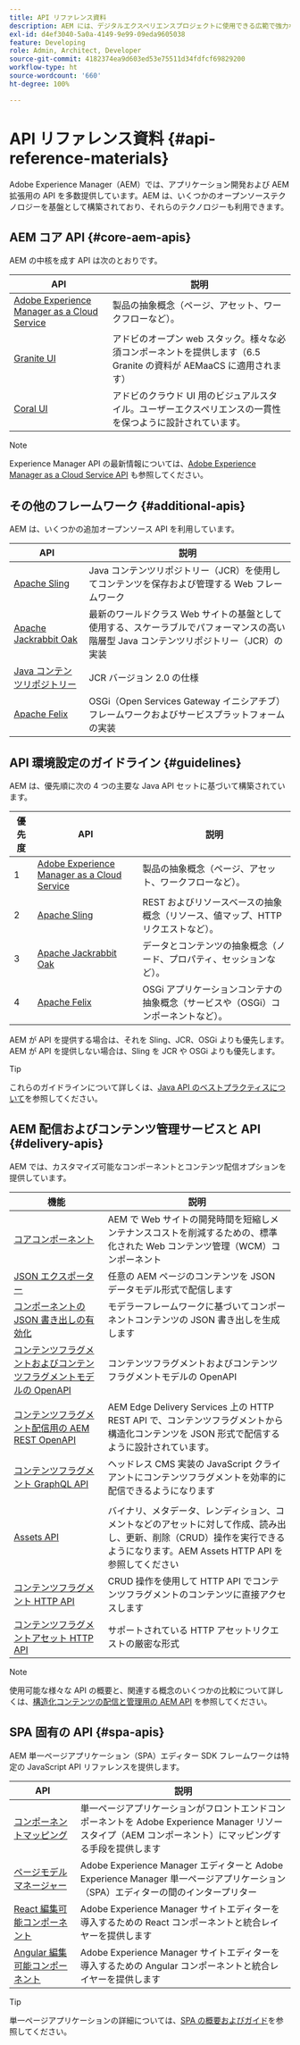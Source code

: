 ```yaml
---
title: API リファレンス資料
description: AEM には、デジタルエクスペリエンスプロジェクトに使用できる広範で強力な API が用意されています。
exl-id: d4ef3040-5a0a-4149-9e99-09eda9605038
feature: Developing
role: Admin, Architect, Developer
source-git-commit: 4182374ea9d603ed53e75511d34fdfcf69829200
workflow-type: ht
source-wordcount: '660'
ht-degree: 100%

---
```


# API リファレンス資料 {#api-reference-materials}

Adobe Experience Manager（AEM）では、アプリケーション開発および AEM 拡張用の API を多数提供しています。AEM は、いくつかのオープンソーステクノロジーを基盤として構築されており、それらのテクノロジーも利用できます。

## AEM コア API {#core-aem-apis}

AEM の中核を成す API は次のとおりです。

| API | 説明 |
|---|---|
| [Adobe Experience Manager as a Cloud Service](https://www.adobe.io/experience-manager/reference-materials/cloud-service/javadoc/index.html) | 製品の抽象概念（ページ、アセット、ワークフローなど）。 |
| [Granite UI](https://helpx.adobe.com/jp/experience-manager/6-5/sites/developing/using/reference-materials/granite-ui/api/jcr_root/libs/granite/ui/index.html#) | アドビのオープン web スタック。様々な必須コンポーネントを提供します（6.5 Granite の資料が AEMaaCS に適用されます） |
| [Coral UI](https://opensource.adobe.com/coral-spectrum/documentation/) | アドビのクラウド UI 用のビジュアルスタイル。ユーザーエクスペリエンスの一貫性を保つように設計されています。 |

<!---
|Editor core JavaScript API reference|Provides all the base objects and concepts to support authoring of content resources|
--->

>[!NOTE]
>
>Experience Manager API の最新情報については、[Adobe Experience Manager as a Cloud Service API](https://developer.adobe.com/experience-cloud/experience-manager-apis/) も参照してください。

## その他のフレームワーク {#additional-apis}

AEM は、いくつかの追加オープンソース API を利用しています。

| API | 説明 |
|---|---|
| [Apache Sling](https://sling.apache.org/apidocs/sling11/) | Java コンテンツリポジトリー（JCR）を使用してコンテンツを保存および管理する Web フレームワーク |
| [Apache Jackrabbit Oak](https://jackrabbit.apache.org/oak/docs/oak_api/overview.html) | 最新のワールドクラス Web サイトの基盤として使用する、スケーラブルでパフォーマンスの高い階層型 Java コンテンツリポジトリー（JCR）の実装 |
| [Java コンテンツリポジトリー](https://www.adobe.io/experience-manager/reference-materials/spec/javax.jcr/javadocs/jcr-2.0/index.html) | JCR バージョン 2.0 の仕様 |
| [Apache Felix](https://felix.apache.org) | OSGi（Open Services Gateway イニシアチブ）フレームワークおよびサービスプラットフォームの実装 |

## API 環境設定のガイドライン {#guidelines}

AEM は、優先順に次の 4 つの主要な Java API セットに基づいて構築されています。

| 優先度 | API | 説明 |
|---|---|---|
| 1 | [Adobe Experience Manager as a Cloud Service](https://www.adobe.io/experience-manager/reference-materials/cloud-service/javadoc/index.html) | 製品の抽象概念（ページ、アセット、ワークフローなど）。 |
| 2 | [Apache Sling](https://sling.apache.org/apidocs/sling11/) | REST およびリソースベースの抽象概念（リソース、値マップ、HTTP リクエストなど）。 |
| 3 | [Apache Jackrabbit Oak](https://jackrabbit.apache.org/oak/docs/oak_api/overview.html) | データとコンテンツの抽象概念（ノード、プロパティ、セッションなど）。 |
| 4 | [Apache Felix](https://felix.apache.org/) | OSGi アプリケーションコンテナの抽象概念（サービスや（OSGi）コンポーネントなど）。 |

AEM が API を提供する場合は、それを Sling、JCR、OSGi よりも優先します。AEM が API を提供しない場合は、Sling を JCR や OSGi よりも優先します。

>[!TIP]
>
>これらのガイドラインについて詳しくは、[Java API のベストプラクティスについて](https://experienceleague.adobe.com/docs/experience-manager-learn/foundation/development/understand-java-api-best-practices.html?lang=ja)を参照してください。

## AEM 配信およびコンテンツ管理サービスと API {#delivery-apis}

AEM では、カスタマイズ可能なコンポーネントとコンテンツ配信オプションを提供しています。

| 機能 | 説明 |
|---|---|
| [コアコンポーネント](https://experienceleague.adobe.com/docs/experience-manager-core-components/using/introduction.html?lang=ja) | AEM で Web サイトの開発時間を短縮しメンテナンスコストを削減するための、標準化された Web コンテンツ管理（WCM）コンポーネント |
| [JSON エクスポーター](/help/implementing/developing/components/json-exporter.md) | 任意の AEM ページのコンテンツを JSON データモデル形式で配信します |
| [コンポーネントの JSON 書き出しの有効化](/help/implementing/developing/components/enabling-json-exporter.md) | モデラーフレームワークに基づいてコンポーネントコンテンツの JSON 書き出しを生成します |
| [コンテンツフラグメントおよびコンテンツフラグメントモデルの OpenAPI](/help/headless/content-fragment-openapis.md) | コンテンツフラグメントおよびコンテンツフラグメントモデルの OpenAPI |
| [コンテンツフラグメント配信用の AEM REST OpenAPI](/help/headless/aem-rest-openapi-content-fragment-delivery.md) | AEM Edge Delivery Services 上の HTTP REST API で、コンテンツフラグメントから構造化コンテンツを JSON 形式で配信するように設計されています。 |
| [コンテンツフラグメント GraphQL API](/help/headless/graphql-api/content-fragments.md) | ヘッドレス CMS 実装の JavaScript クライアントにコンテンツフラグメントを効率的に配信できるようになります |
|  |  |
| [Assets API](/help/assets/mac-api-assets.md) | バイナリ、メタデータ、レンディション、コメントなどのアセットに対して作成、読み出し、更新、削除（CRUD）操作を実行できるようになります。AEM Assets HTTP API を参照してください |
| [コンテンツフラグメント HTTP API](/help/assets/content-fragments/assets-api-content-fragments.md) | CRUD 操作を使用して HTTP API でコンテンツフラグメントのコンテンツに直接アクセスします |
| [コンテンツフラグメントアセット HTTP API](https://experienceleague.adobe.com/docs/experience-manager-cloud-service/assets/admin/mac-api-assets.html?lang=ja) | サポートされている HTTP アセットリクエストの厳密な形式 |

>[!NOTE]
>
>使用可能な様々な API の概要と、関連する概念のいくつかの比較について詳しくは、[構造化コンテンツの配信と管理用の AEM API](/help/headless/apis-headless-and-content-fragments.md) を参照してください。

## SPA 固有の API {#spa-apis}

AEM 単一ページアプリケーション（SPA）エディター SDK フレームワークは特定の JavaScript API リファレンスを提供します。

| API | 説明 |
|---|---|
| [コンポーネントマッピング](https://www.npmjs.com/package/@adobe/aem-spa-component-mapping) | 単一ページアプリケーションがフロントエンドコンポーネントを Adobe Experience Manager リソースタイプ（AEM コンポーネント）にマッピングする手段を提供します |
| [ページモデルマネージャー](https://www.npmjs.com/package/@adobe/aem-spa-page-model-manager) | Adobe Experience Manager エディターと Adobe Experience Manager 単一ページアプリケーション（SPA）エディターの間のインタープリター |
| [React 編集可能コンポーネント](https://www.npmjs.com/package/@adobe/aem-react-editable-components) | Adobe Experience Manager サイトエディターを導入するための React コンポーネントと統合レイヤーを提供します |
| [Angular 編集可能コンポーネント](https://www.npmjs.com/package/@adobe/aem-angular-editable-components) | Adobe Experience Manager サイトエディターを導入するための Angular コンポーネントと統合レイヤーを提供します |

>[!TIP]
>
>単一ページアプリケーションの詳細については、[SPA の概要およびガイド](/help/implementing/developing/hybrid/introduction.md)を参照してください。
